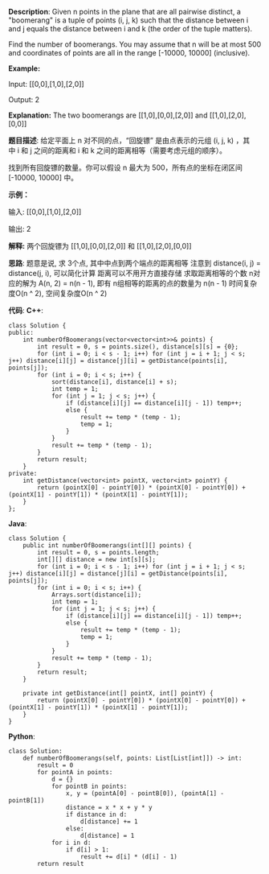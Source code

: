 __Description__:
Given n points in the plane that are all pairwise distinct, a "boomerang" is a tuple of points (i, j, k) such that the distance between i and j equals the distance between i and k (the order of the tuple matters).

Find the number of boomerangs. You may assume that n will be at most 500 and coordinates of points are all in the range [-10000, 10000] (inclusive).

__Example:__

Input:
[[0,0],[1,0],[2,0]]

Output:
2

__Explanation:__
The two boomerangs are [[1,0],[0,0],[2,0]] and [[1,0],[2,0],[0,0]]

__题目描述__:
给定平面上 n 对不同的点，“回旋镖” 是由点表示的元组 (i, j, k) ，其中 i 和 j 之间的距离和 i 和 k 之间的距离相等（需要考虑元组的顺序）。

找到所有回旋镖的数量。你可以假设 n 最大为 500，所有点的坐标在闭区间 [-10000, 10000] 中。

__示例：__

输入:
[[0,0],[1,0],[2,0]]

输出:
2

__解释:__
两个回旋镖为 [[1,0],[0,0],[2,0]] 和 [[1,0],[2,0],[0,0]]

__思路__:
题意是说, 求 3个点, 其中中点到两个端点的距离相等
注意到 distance(i, j) = distance(j, i), 可以简化计算
距离可以不用开方直接存储
求取距离相等的个数 n对应的解为 A(n, 2) = n(n - 1), 即有 n组相等的距离的点的数量为 n(n - 1)
时间复杂度O(n ^ 2), 空间复杂度O(n ^ 2)

__代码__:
__C++__:
```
class Solution {
public:
    int numberOfBoomerangs(vector<vector<int>>& points) {
        int result = 0, s = points.size(), distance[s][s] = {0};
        for (int i = 0; i < s - 1; i++) for (int j = i + 1; j < s; j++) distance[i][j] = distance[j][i] = getDistance(points[i], points[j]);
        for (int i = 0; i < s; i++) {
            sort(distance[i], distance[i] + s);
            int temp = 1;
            for (int j = 1; j < s; j++) {
                if (distance[i][j] == distance[i][j - 1]) temp++;
                else {
                    result += temp * (temp - 1);
                    temp = 1;
                }
            }
            result += temp * (temp - 1);
        }
        return result;
    }
private:
    int getDistance(vector<int> pointX, vector<int> pointY) {
        return (pointX[0] - pointY[0]) * (pointX[0] - pointY[0]) + (pointX[1] - pointY[1]) * (pointX[1] - pointY[1]);
    }
};
```

__Java__:
```
class Solution {
    public int numberOfBoomerangs(int[][] points) {
        int result = 0, s = points.length;
        int[][] distance = new int[s][s];
        for (int i = 0; i < s - 1; i++) for (int j = i + 1; j < s; j++) distance[i][j] = distance[j][i] = getDistance(points[i], points[j]);
        for (int i = 0; i < s; i++) {
            Arrays.sort(distance[i]);
            int temp = 1;
            for (int j = 1; j < s; j++) {
                if (distance[i][j] == distance[i][j - 1]) temp++;
                else {
                    result += temp * (temp - 1);
                    temp = 1;
                }
            }
            result += temp * (temp - 1);
        }
        return result;
    }

    private int getDistance(int[] pointX, int[] pointY) {
        return (pointX[0] - pointY[0]) * (pointX[0] - pointY[0]) + (pointX[1] - pointY[1]) * (pointX[1] - pointY[1]);
    }
}

```

__Python__:
```
class Solution:
    def numberOfBoomerangs(self, points: List[List[int]]) -> int:
        result = 0
        for pointA in points:
            d = {}
            for pointB in points:
                x, y = (pointA[0] - pointB[0]), (pointA[1] - pointB[1])
                distance = x * x + y * y
                if distance in d:
                    d[distance] += 1
                else:
                    d[distance] = 1
            for i in d:
                if d[i] > 1:
                    result += d[i] * (d[i] - 1)
        return result
```
